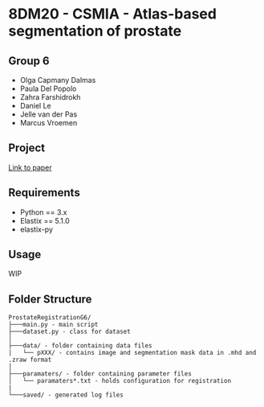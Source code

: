 # 8DM20 - CSMIA - Atlas-based segmentation of prostate

## Group 6

* Olga Capmany Dalmas
* Paula Del Popolo
* Zahra Farshidrokh
* Daniel Le
* Jelle van der Pas
* Marcus Vroemen

## Project 
[Link to paper]()

## Requirements

* Python == 3.x
* Elastix == 5.1.0
* elastix-py

## Usage
WIP

## Folder Structure
```
ProstateRegistrationG6/
├───main.py - main script
├───dataset.py - class for dataset
│
├───data/ - folder containing data files 
|   └── pXXX/ - contains image and segmentation mask data in .mhd and .zraw format
│
├───paramaters/ - folder containing parameter files
│   └── paramaters*.txt - holds configuration for registration
|
└───saved/ - generated log files
```
